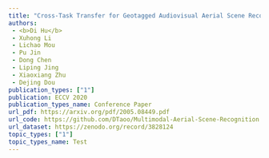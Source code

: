```yaml
---  
title: "Cross-Task Transfer for Geotagged Audiovisual Aerial Scene Recognition"  
authors:  
 - <b>Di Hu</b>  
 - Xuhong Li  
 - Lichao Mou  
 - Pu Jin  
 - Dong Chen  
 - Liping Jing  
 - Xiaoxiang Zhu  
 - Dejing Dou  
publication_types: ["1"]  
publication: ECCV 2020   
publication_types_name: Conference Paper  
url_pdf: https://arxiv.org/pdf/2005.08449.pdf  
url_code: https://github.com/DTaoo/Multimodal-Aerial-Scene-Recognition  
url_dataset: https://zenodo.org/record/3828124  
topic_types: ["1"]
topic_types_name: Test
---  
```

